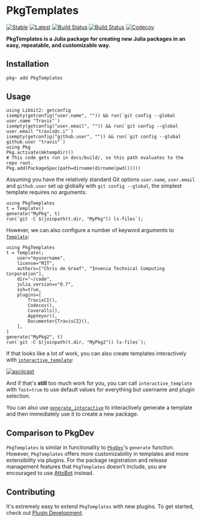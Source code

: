 # PkgTemplates

[![Stable](https://img.shields.io/badge/docs-stable-blue.svg)](https://invenia.github.io/PkgTemplates.jl/stable)
[![Latest](https://img.shields.io/badge/docs-latest-blue.svg)](https://invenia.github.io/PkgTemplates.jl/latest)
[![Build Status](https://travis-ci.org/invenia/PkgTemplates.jl.svg?branch=master)](https://travis-ci.org/invenia/PkgTemplates.jl)
[![Build Status](https://ci.appveyor.com/api/projects/status/r24xamruqlm88uti/branch/master?svg=true)](https://ci.appveyor.com/project/christopher-dG/pkgtemplates-jl/branch/master)
[![Codecov](https://codecov.io/gh/invenia/PkgTemplates.jl/branch/master/graph/badge.svg)](https://codecov.io/gh/invenia/PkgTemplates.jl)

**PkgTemplates is a Julia package for creating new Julia packages in an easy,
repeatable, and customizable way.**

## Installation

```julia
pkg> add PkgTemplates
```

## Usage

```@setup usage
using LibGit2: getconfig
isempty(getconfig("user.name", "")) && run(`git config --global user.name "Travis"`)
isempty(getconfig("user.email", "")) && run(`git config --global user.email "travis@c.i"`)
isempty(getconfig("github.user", "")) && run(`git config --global github.user "travis"`)
using Pkg
Pkg.activate(mktempdir())
# This code gets run in docs/build/, so this path evaluates to the repo root.
Pkg.add(PackageSpec(path=dirname(dirname(pwd()))))
```

Assuming you have the relatively standard Git options `user.name`, `user.email` and `github.user` set up globally with `git config --global`, the simplest template requires no arguments:


```@repl usage
using PkgTemplates
t = Template()
generate("MyPkg", t)
run(`git -C $(joinpath(t.dir, "MyPkg")) ls-files`);
```

However, we can also configure a number of keyword arguments to
[`Template`](@ref):

```@repl usage
using PkgTemplates
t = Template(;
    user="myusername",
    license="MIT",
    authors=["Chris de Graaf", "Invenia Technical Computing Corporation"],
    dir="~/code",
    julia_version=v"0.7",
    ssh=true,
    plugins=[
        TravisCI(),
        Codecov(),
        Coveralls(),
        AppVeyor(),
        Documenter{TravisCI}(),
    ],
)
generate("MyPkg2", t)
run(`git -C $(joinpath(t.dir, "MyPkg2")) ls-files`);
```

If that looks like a lot of work, you can also create templates interactively
with [`interactive_template`](@ref):

[![asciicast](https://asciinema.org/a/31bZqW9u8h5RHpd7gtsemioRV.png)](https://asciinema.org/a/31bZqW9u8h5RHpd7gtsemioRV)

And if that's **still** too much work for you, you can call
`interactive_template` with `fast=true` to use default values for everything
but username and plugin selection.

You can also use [`generate_interactive`](@ref) to interactively generate a template and then
immediately use it to create a new package.

## Comparison to PkgDev

`PkgTemplates` is similar in functionality to
[`PkgDev`](https://github.com/JuliaLang/PkgDev.jl)'s `generate` function. However,
`PkgTemplates` offers more customizability in templates and more extensibility via plugins.
For the package registration and release management features that `PkgTemplates` doesn't
include, you are encouraged to use [AttoBot](https://github.com/apps/attobot) instead.

## Contributing

It's extremely easy to extend `PkgTemplates` with new plugins. To get started,
check out [Plugin Development](@ref).
